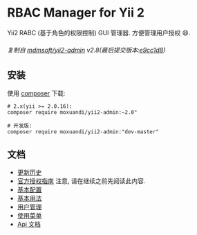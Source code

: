 RBAC Manager for Yii 2
======================
Yii2 RABC (基于角色的权限控制) GUI 管理器. 方便管理用户授权 :smile:.

###### 复制自 [mdmsoft/yii2-admin](https://github.com/mdmsoft/yii2-admin) v2.8(最后提交版本:[e9cc1d8](https://github.com/mdmsoft/yii2-admin/tree/e9cc1d8adc0e34f3a053d172116c6903c2e3c1fb))


安装
------------
使用 [composer](http://getcomposer.org/download/) 下载:
```
# 2.x(yii >= 2.0.16):
composer require moxuandi/yii2-admin:~2.0"

# 开发版:
composer require moxuandi/yii2-admin:"dev-master"
```


文档
-------------
- [更新历史](CHANGELOG.md)
- [官方授权指南](https://www.yiiframework.com/doc/guide/2.0/zh-cn/security-authorization) 注意, 请在继续之前先阅读此内容.
- [基本配置](docs/configuration.md)
- [基本用法](docs/basic-usage.md)
- [用户管理](docs/user-management.md)
- [使用菜单](docs/using-menu.md)
- [Api 文档](https://mdmsoft.github.io/yii2-admin/index.html)
